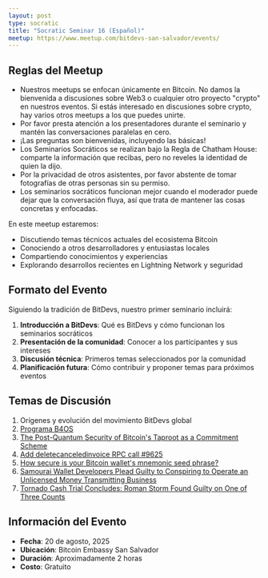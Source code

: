 ```yaml
---
layout: post
type: socratic
title: "Socratic Seminar 16 (Español)"
meetup: https://www.meetup.com/bitdevs-san-salvador/events/
---
```


## Reglas del Meetup

- Nuestros meetups se enfocan únicamente en Bitcoin. No damos la bienvenida a discusiones sobre Web3 o cualquier otro proyecto "crypto" en nuestros eventos. Si estás interesado en discusiones sobre crypto, hay varios otros meetups a los que puedes unirte.
- Por favor presta atención a los presentadores durante el seminario y mantén las conversaciones paralelas en cero.
- ¡Las preguntas son bienvenidas, incluyendo las básicas!
- Los Seminarios Socráticos se realizan bajo la Regla de Chatham House: comparte la información que recibas, pero no reveles la identidad de quien la dijo.
- Por la privacidad de otros asistentes, por favor abstente de tomar fotografías de otras personas sin su permiso.
- Los seminarios socráticos funcionan mejor cuando el moderador puede dejar que la conversación fluya, así que trata de mantener las cosas concretas y enfocadas.

En este meetup estaremos:

- Discutiendo temas técnicos actuales del ecosistema Bitcoin
- Conociendo a otros desarrolladores y entusiastas locales
- Compartiendo conocimientos y experiencias
- Explorando desarrollos recientes en Lightning Network y seguridad

## Formato del Evento

Siguiendo la tradición de BitDevs, nuestro primer seminario incluirá:

1. **Introducción a BitDevs**: Qué es BitDevs y cómo funcionan los seminarios socráticos
2. **Presentación de la comunidad**: Conocer a los participantes y sus intereses
3. **Discusión técnica**: Primeros temas seleccionados por la comunidad
4. **Planificación futura**: Cómo contribuir y proponer temas para próximos eventos

## Temas de Discusión

1. Orígenes y evolución del movimiento BitDevs global
2. [Programa B4OS](https://b4os.dev/)
3. [The Post-Quantum Security of Bitcoin's Taproot as a Commitment Scheme](https://eprint.iacr.org/2025/1307)
4. [Add deletecanceledinvoice RPC call #9625](https://github.com/lightningnetwork/lnd/pull/9625)
5. [How secure is your Bitcoin wallet's mnemonic seed phrase?](https://bennet.org/blog/how-secure-is-your-bitcoin-wallets-mnemonic-seed-phrase/)
6. [Samourai Wallet Developers Plead Guilty to Conspiring to Operate an Unlicensed Money Transmitting Business](https://bitcoinmagazine.com/news/samourai-wallet-developers-plead-guilty)
7. [Tornado Cash Trial Concludes: Roman Storm Found Guilty on One of Three Counts](https://bitcoinmagazine.com/news/tornado-cash-trial-concludes-roman-storm-found-guilty-of-one-of-three-counts)

## Información del Evento

- **Fecha**: 20 de agosto, 2025
- **Ubicación**: Bitcoin Embassy San Salvador
- **Duración**: Aproximadamente 2 horas
- **Costo**: Gratuito